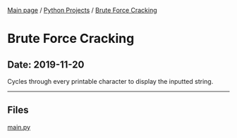 [Main page](/) / [Python Projects](/python) / [Brute Force Cracking](/python/2019-11-20_Brute_Force_Cracking)

# Brute Force Cracking

## Date: 2019-11-20

Cycles through every printable character to display the inputted string.

-----

## Files

[main.py](main.py)